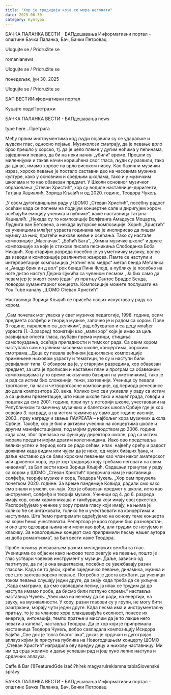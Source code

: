 ```yaml
---
title: "Хор је традиција која се мора неговати"
date: 2025-06-30
category: Култура
---
```


БАЧКА ПАЛАНКА ВЕСТИ - БАПдешавања Информативни портал - општине Бачка Паланка, Бач, Бачки Петровац

Ulogujte se / Pridružite se

romanianews

Ulogujte se / Pridružite se

понедељак, јун 30, 2025

Ulogujte se / Pridružite se

БАП ВЕСТИИнформативни портал

Куцајте овдеПретражи

БАЧКА ПАЛАНКА ВЕСТИ - БАПдешавања news

type here...Претрага

Међу првим инструментима код људи појавили су се удараљке и људски глас, односно појање. Музиколози сматрају, да је певање врло брзо прешло у хорско, тј. да је цело племе у дугим ноћима у пећинама, заједнички певало, да би на неки начин „убили“ време. Прошли су миленијуми и такав начин коришћена свог гласа, људи су развили, тако да данас, имамо хорове на врло високом нивоу. Као базични музички израз, хорско певање је постало саставни део на часовима музичке културе, како у основним и средњим школама, тако и у музичким школама и то као обавезан предмет.
У Школи основног музичког образовања „Стеван Христић“, хор су водиле наставнице-диригенти, Татјана Хаџиалић, Зорица Кљајић и од 2020. године, Теодора Чукељ.



„У свом дугогодишњем раду у ШОМО „Стеван Христић“, посебну радост осећам када се попнем на подијум концертне сале и диригујем хором осећајући емоцију ученика и публике“, каже наставница Татјана Хаџиалић.
„Некада су то композиције Волфганга Амадеуса Моцарта, Лудвига ван Бетовена, а некада ауторске композиције. Хорић „Христић“ са ученицима млађег узраста годинама ме је инспирисао да пишем музику за њих, пратећи њихове жеље и осећања. Тако су настале композиције „Маслачак“, „Боћић Бата“, „Химна музичке школе“ и друге композиције за које је стихове писала песникиња Слободанка Боба Никшић. Хор старијих разреда посебно је уз уметничку музику, волео да изводи и композиције различитих жанрова. Памте се наступи и интерпретације композиција „Натинг елс медрс“ метал бенда Металика и „Анадр брик ин д вол“ рок бенда Пинк Флојд, а публику је посебно на ноге дигао наступ Дејана Цукића са чувеном песмом „Ја бих само да певам јер је живот само један“ уз пратњу Сантос Брадрс Бенда, поводом хуманитарног концерта. Композиције можете послушати на You Tube каналу „ШОМО Стеван Христић“.

Наставница Зорица Кљајић се присећа својих искустава у раду са хором.


„Сам почетак мог уласка у свет музичке педагогије, 1998. године, осим предмета солфеђо и теорија музике, започео је и радом са хором. Прве 3 године, паралелно са „великим“, рад обухватао и са децу млађег узраста (1.-3.разред) познатији као „мали хор“ који је имао за циљ развијање опсега гласа, љубави према музици, стицања самопоуздања, осећаја припадности и тимског рада. Са овим хором наступала сам на јавним часовима школе, концертима, хорским смотрама…Деца су певала већином једногласне композиције примењене њиховом узрасту и тематици, те су и наступи били ревијалног типа.
С обзиром да је, у старијим разредима, хор обавезан предмет, за шта је прописан и наставни план и програм са обавезним композицијама (у то време искључиво базиран на уметничким), тако је и рад са истим био сложенији, тежи, захтевнији. Ученици су певали трогласне, па чак и четворогласне композиције, од периода ренесансе до дела композитора 20. века. Колико смо сви уживали у раду са истим а са циљем презентације, што наше школе тако и нашег града, говори и податак да смо 2001. године, први пут у историји школе, учествовали на Републичком такмичењу музичких и балетских школа Србије где је хор освојио 3. награду, а на истом такмичењу само две године касније, 2003., прву награду и звање ЛАУРЕАТА – најбољег хора музичких школа Србије. Такође, хор је био и активни учесник на концертима школе и другим манифестацијама, под мојим руководством до 2006. године када сам, због преласка на функцију директора школе, рад са истим морала предати мојим драгим колегиницама.
Иако ово представља велики успех и период кога се радо сећам, ипак  највећу срећу и радост доживим када видим или чујем да је неко, од мојих бивших ђака, и даље наставио да се бави хорским певањем као члан неког аматерског или црквеног хора, јер је хор традиција коју требамо неговати на свим нивоима“, за Бап вести каже Зорица Кљајић.
Садашњи тренутак у раду са хором у ШОМО „Стеван Христић“ предочила нам је наставница солфеђа, теорије музике и хора, Теодора Чукељ.
„Хор сам преузела почетком 2020. године. За време пандемије Ковида, радили смо како смо знали и умели, он-лајн. Хор је обавезан предмет у школи, исто као инструмент, солфеђо и теорија музике. Ученици од 4. до 6. разреда имају хор, осим хармоникаша и тамбураша који имају свој оркестар. Распоређујемо ученике у хору према гласу који имају, на њима је колико ће се ангажовати, толико ће и учествовати на концертима и наступима. Шта ћемо припремати одређујемо на основу теме концерта на којем ћемо учествовати. Репертоар је кроз године био разноврстан, и оно што одговара њима или мени као вођи, али трудим се негујемо и класику. За новогодишњи концерт смо припремили песму нашег аутора из доба романтизма“, за Бап вести каже Теодора.


Пробе почињу упевавањем разних мелодијских вежби за глас. Ученицима се објасни како њихово тело реагује на певање, пошто је глас уствари човеков инструмент у музици. Даље, зависно од партитуре, да ли је она вишегласна, посебно се увежбавају разни гласови. Када се то деси, креће заједничко певање, динамика, музика и све што захтева хорско певање. Потребно је доста вежбати, да ученици током певања слушају једни друге, да знају када треба да се укључе.
„Када сматрамо, да смо савладали песму, ја ипак се трудим да до наступа имамо пробе, да бисмо били потпуно спреми.“ наставља наставица Чукељ. „Увек има на нечему да се ради, на енергији, на звуку, на музикалности. У хору, разни гласови су у групи, не могу бити раштркани, морају чути једни друге. Када песма има и инструменталну пратњу, то је за чланове хора олакшавајућа околност, понесе их енергија, интонација, темпо пратње и мислим да је то лакше него певати а капела“, наставља Теодора.
Да је хор који је припремала наставница Теодора Чукељ, добро савладала композицију Исидора Бајића „Све док је твога благог ока“, доказ је срдачан и дуготрајан аплауз којим је присутна публика на Новогодишњем концерту ШОМО „Стеван Христић“ наградила ову вредну децу и њихову наставницу. Ми им од срца желимо и даље успешан рад и још пуно лепих наступа и срдачних аплауза.

Caffe & Bar (1)FeaturedGde izaći?hírek magyarulreklamna tablaSlovenské správy

БАЧКА ПАЛАНКА ВЕСТИ - БАПдешавања Информативни портал - општине Бачка Паланка, Бач, Бачки Петровац
